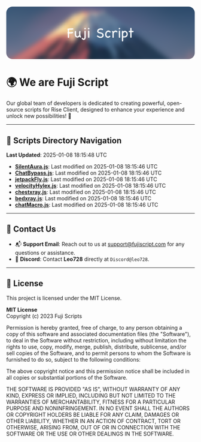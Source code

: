 ![Banner](.github/b.webp)

# 🌍 **We are Fuji Script**

Our global team of developers is dedicated to creating powerful, open-source scripts for Rise Client, designed to enhance your experience and unlock new possibilities! 🌟

---
<!-- SCRIPTS_NAVIGATION_START -->
## 📂 **Scripts Directory Navigation**

**Last Updated**: 2025-01-08 18:15:48 UTC

- **[SilentAura.js](scripts/SilentAura.js)**: Last modified on 2025-01-08 18:15:46 UTC
- **[ChatBypass.js](scripts/ChatBypass.js)**: Last modified on 2025-01-08 18:15:46 UTC
- **[jetpackFly.js](scripts/jetpackFly.js)**: Last modified on 2025-01-08 18:15:46 UTC
- **[velocityHylex.js](scripts/velocityHylex.js)**: Last modified on 2025-01-08 18:15:46 UTC
- **[chestxray.js](scripts/chestxray.js)**: Last modified on 2025-01-08 18:15:46 UTC
- **[bedxray.js](scripts/bedxray.js)**: Last modified on 2025-01-08 18:15:46 UTC
- **[chatMacro.js](scripts/chatMacro.js)**: Last modified on 2025-01-08 18:15:46 UTC

<!-- SCRIPTS_NAVIGATION_END -->

---

## 💬 **Contact Us**  
- 📬 **Support Email**: Reach out to us at [support@fujiscript.com](mailto:support@fujiscript.com) for any questions or assistance.  
- 💬 **Discord**: Contact **Leo728** directly at `Discord@leo728`.

---

## 📜 **License**

This project is licensed under the MIT License.  

**MIT License**  
Copyright (c) 2023 Fuji Scripts  

Permission is hereby granted, free of charge, to any person obtaining a copy of this software and associated documentation files (the "Software"), to deal in the Software without restriction, including without limitation the rights to use, copy, modify, merge, publish, distribute, sublicense, and/or sell copies of the Software, and to permit persons to whom the Software is furnished to do so, subject to the following conditions:  

The above copyright notice and this permission notice shall be included in all copies or substantial portions of the Software.  

THE SOFTWARE IS PROVIDED "AS IS", WITHOUT WARRANTY OF ANY KIND, EXPRESS OR IMPLIED, INCLUDING BUT NOT LIMITED TO THE WARRANTIES OF MERCHANTABILITY, FITNESS FOR A PARTICULAR PURPOSE AND NONINFRINGEMENT. IN NO EVENT SHALL THE AUTHORS OR COPYRIGHT HOLDERS BE LIABLE FOR ANY CLAIM, DAMAGES OR OTHER LIABILITY, WHETHER IN AN ACTION OF CONTRACT, TORT OR OTHERWISE, ARISING FROM, OUT OF OR IN CONNECTION WITH THE SOFTWARE OR THE USE OR OTHER DEALINGS IN THE SOFTWARE.  
